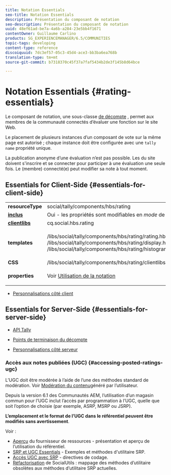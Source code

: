 ```yaml
---
title: Notation Essentials
seo-title: Notation Essentials
description: Présentation du composant de notation
seo-description: Présentation du composant de notation
uuid: 48ef61ad-be7a-4a6b-a284-23e5bb4f1671
contentOwner: Guillaume Carlino
products: SG_EXPERIENCEMANAGER/6.5/COMMUNITIES
topic-tags: developing
content-type: reference
discoiquuid: 7dc3ef57-05c3-45d4-ace3-bb3ba6ea768b
translation-type: tm+mt
source-git-commit: b7318370c45f37a7faf5434b2de3f145b8d64bce

---
```



# Notation Essentials {#rating-essentials}

Le composant de notation, une sous-classe [de décompte](tally.md) , permet aux membres de la communauté connectés d’évaluer une fonction sur le site Web.

Le placement de plusieurs instances d’un composant de vote sur la même page est autorisé ; chaque instance doit être configurée avec une `tally name` propriété unique.

La publication anonyme d’une évaluation n’est pas possible. Les du site doivent s&#39;inscrire et se connecter pour participer à une évaluation une seule fois. Le (membre) connecté(e) peut modifier sa note à tout moment.

## Essentials for Client-Side {#essentials-for-client-side}

<table>
 <tbody>
  <tr>
   <td> <strong>resourceType</strong></td>
   <td> social/tally/components/hbs/rating</td>
  </tr>
  <tr>
   <td> <a href="scf.md#add-or-include-a-communities-component"><strong>inclus</strong></a></td>
   <td>Oui - les propriétés sont modifiables en <i>mode </i>de conception</td>
  </tr>
  <tr>
   <td> <a href="client-customize.md#clientlibs-for-scf"><strong>clientlibs</strong></a></td>
   <td> cq.social.hbs.rating</td>
  </tr>
  <tr>
   <td> <strong>templates</strong></td>
   <td><p> /libs/social/tally/components/hbs/rating/rating.hbs<br /> /libs/social/tally/components/hbs/rating/display.hbs<br /> /libs/social/tally/components/hbs/rating/histogram.hbs</p> </td>
  </tr>
  <tr>
   <td><strong>CSS</strong></td>
   <td> /libs/social/tally/components/hbs/rating/clientlibs/ratingcomponent.css</td>
  </tr>
  <tr>
   <td><strong>properties</strong></td>
   <td><p>Voir <a href="rating.md">Utilisation de la notation</a></p> </td>
  </tr>
 </tbody>
</table>

* [Personnalisations côté client](client-customize.md)

## Essentials for Server-Side {#essentials-for-server-side}

* [API Tally](https://helpx.adobe.com/experience-manager/6-5/sites/developing/using/reference-materials/javadoc/com/adobe/cq/social/tally/client/api/package-summary.html)

* [Points de terminaison du décompte](https://helpx.adobe.com/experience-manager/6-5/sites/developing/using/reference-materials/javadoc/com/adobe/cq/social/tally/client/endpoints/package-summary.html)

* [Personnalisations côté serveur](server-customize.md)

### Accès aux notes publiées (UGC) {#accessing-posted-ratings-ugc}

L’UGC doit être modérée à l’aide de l’une des méthodes standard de modération.
Voir [Modération du contenu](moderate-ugc.md)généré par l’utilisateur.

Depuis la version 6.1 des Communautés AEM, l’utilisation d’un magasin [](working-with-srp.md) commun pour l’UGC inclut l’accès par programmation à l’UGC, quelle que soit l’option de   choisie (par exemple, ASRP, MSRP ou JSRP).

**L’emplacement et le format de l’UGC dans le référentiel peuvent être modifiés sans avertissement**.

Voir :

* [Aperçu](srp.md) du fournisseur de ressources  - présentation et aperçu de l’utilisation du référentiel.
* [SRP et UGC Essentials](srp-and-ugc.md) - Exemples et méthodes d&#39;utilitaire SRP.
* [Accès UGC avec SRP](accessing-ugc-with-srp.md) - directives de codage.
* [Réfactorisation](socialutils.md) de SocialUtils : mappage des méthodes d’utilitaire obsolètes aux méthodes d’utilitaire SRP actuelles.

